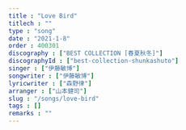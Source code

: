 ```yaml
---
title : "Love Bird"
titlech : ""
type : "song"
date : "2021-1-8"
order : 400301
discography : ["BEST COLLECTION [春夏秋冬]"]
discographyId : ["best-collection-shunkashuto"]
singer : ["伊藤敏博"]
songwriter : ["伊藤敏博"]
lyricwriter : ["森野律"]
arranger : ["山本健司"]
slug : "/songs/love-bird"
tags : []
remarks : ""
---
```


